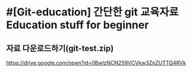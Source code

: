 #[Git-education] 간단한 git 교육자료 Education stuff for beginner
======================

## 자료 다운로드하기(git-test.zip)
https://drive.google.com/open?id=0BwlzNCN259VCVkw3ZnZUTTQ4RVk
